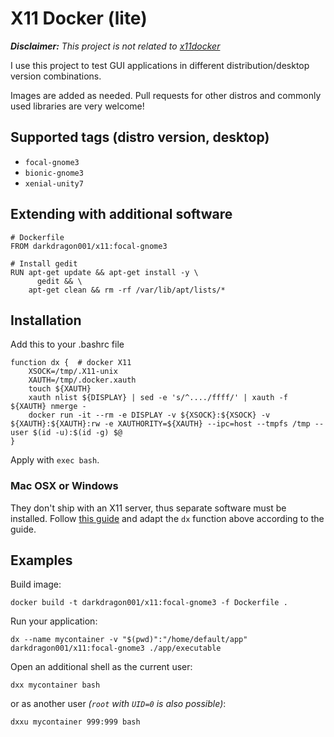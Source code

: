 # X11 Docker (lite)

_**Disclaimer:** This project is not related to [x11docker](https://github.com/mviereck/x11docker)_

I use this project to test GUI applications in different distribution/desktop version combinations.

Images are added as needed. Pull requests for other distros and commonly used libraries are very welcome!


## Supported tags (distro version, desktop)

- `focal-gnome3`
- `bionic-gnome3`
- `xenial-unity7`

## Extending with additional software

    # Dockerfile
    FROM darkdragon001/x11:focal-gnome3
    
    # Install gedit
    RUN apt-get update && apt-get install -y \
          gedit && \
        apt-get clean && rm -rf /var/lib/apt/lists/*

## Installation

Add this to your .bashrc file

    function dx {  # docker X11
        XSOCK=/tmp/.X11-unix
        XAUTH=/tmp/.docker.xauth
        touch ${XAUTH}
        xauth nlist ${DISPLAY} | sed -e 's/^..../ffff/' | xauth -f ${XAUTH} nmerge -
        docker run -it --rm -e DISPLAY -v ${XSOCK}:${XSOCK} -v ${XAUTH}:${XAUTH}:rw -e XAUTHORITY=${XAUTH} --ipc=host --tmpfs /tmp --user $(id -u):$(id -g) $@
    }

Apply with `exec bash`.

### Mac OSX or Windows

They don't ship with an X11 server, thus separate software must be installed. Follow [this guide](https://techsparx.com/software-development/docker/display-x11-apps.html) and adapt the `dx` function above according to the guide.


## Examples

Build image:

    docker build -t darkdragon001/x11:focal-gnome3 -f Dockerfile .

Run your application:

    dx --name mycontainer -v "$(pwd)":"/home/default/app" darkdragon001/x11:focal-gnome3 ./app/executable

Open an additional shell as the current user:

    dxx mycontainer bash

or as another user _(`root` with `UID=0` is also possible)_:

    dxxu mycontainer 999:999 bash

